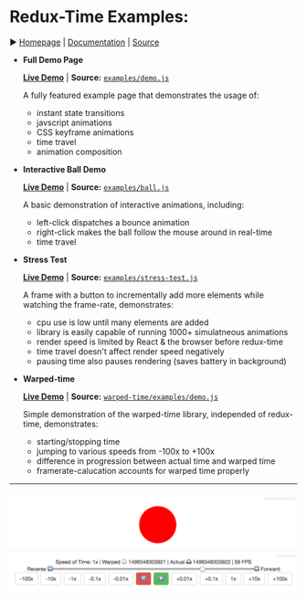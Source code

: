 # Redux-Time Examples:

▶️ [Homepage](https://monadical-sas.github.io/redux-time/) |  [Documentation](https://github.com/Monadical-SAS/redux-time/#documentation) | [Source](https://github.com/Monadical-SAS/redux-time/)


 - **Full Demo Page**
 
   [**Live Demo**](https://monadical-sas.github.io/redux-time/examples/demo.html) | **Source:** [`examples/demo.js`](demo.js)
 
    A fully featured example page that demonstrates the usage of:

     + instant state transitions
     + javscript animations
     + CSS keyframe animations
     + time travel
     + animation composition

 - **Interactive Ball Demo**
 
   [**Live Demo**](https://monadical-sas.github.io/redux-time/examples/ball.html) | **Source:** [`examples/ball.js`](ball.js)
 
    A basic demonstration of interactive animations, including:

     + left-click dispatches a bounce animation
     + right-click makes the ball follow the mouse around in real-time
     + time travel

 - **Stress Test**

   [**Live Demo**](https://monadical-sas.github.io/redux-time/examples/stress-test.html) | **Source:** [`examples/stress-test.js`](stress-test.js)
 
    A frame with a button to incrementally add more elements while watching the frame-rate, demonstrates:

     + cpu use is low until many elements are added
     + library is easily capable of running 1000+ simulatneous animations
     + render speed is limited by React & the browser before redux-time
     + time travel doesn't affect render speed negatively
     + pausing time also pauses rendering (saves battery in background)
    
 - **Warped-time**
 
   [**Live Demo**](https://monadical-sas.github.io/warped-time/examples/demo.html) | **Source:** [`warped-time/examples/demo.js`](https://github.com/Monadical-SAS/warped-time/blob/master/examples/demo.js)
 
    Simple demonstration of the warped-time library, independed of redux-time, demonstrates:

     + starting/stopping time
     + jumping to various speeds from -100x to +100x
     + difference in progression between actual time and warped time
     + framerate-calucation accounts for warped time properly 

---

![Ball Demo Screenshot](ball_screenshot.png)
